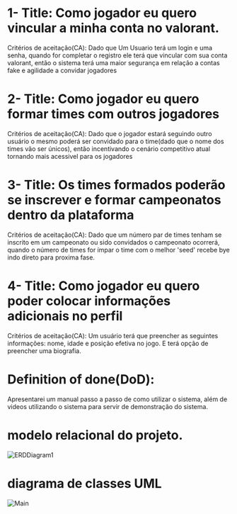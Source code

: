 # 1- Title: Como jogador eu quero vincular a minha conta no valorant.
  
 Critérios de aceitação(CA): Dado que Um Usuario terá um login e uma senha, quando for completar o registro ele terá que vincular com sua conta valorant, então o sistema terá uma maior segurança em relação a contas fake e agilidade a convidar jogadores

# 2- Title: Como jogador eu quero formar times com outros jogadores
  
 Critérios de aceitação(CA): Dado que o jogador estará seguindo outro usuário o mesmo poderá ser convidado para o time(dado que o nome dos times vão ser únicos), então incentivando o cenário competitivo atual tornando mais acessivel para os jogadores

# 3- Title: Os times formados poderão se inscrever e formar campeonatos dentro da plataforma

 Critérios de aceitação(CA): Dado que um número par de times tenham se inscrito em um campeonato ou sido convidados o campeonato ocorrerá, quando o número de times for ímpar o time com o melhor 'seed' recebe bye indo direto para proxima fase.

# 4- Title: Como jogador eu quero poder colocar informações adicionais no perfil

 Critérios de aceitação(CA): Um usuário terá que preencher as seguintes informações: nome, idade e posição efetiva no jogo. E terá opção de preencher uma biografia.

# Definition of done(DoD): 
 Apresentarei um manual passo a passo de como utilizar o sistema, além de videos utilizando o sistema para servir de demonstração do sistema.

# modelo relacional do projeto.
![ERDDiagram1](https://user-images.githubusercontent.com/100696361/193473479-f3c7f4a8-3088-4333-aca5-74e9b4816de5.jpg)



# diagrama de classes UML
![Main](https://user-images.githubusercontent.com/100696361/193474534-e79abb00-265d-4fca-bd81-df7c77e0b083.jpg)
